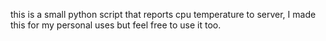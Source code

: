 this is a small python script that reports cpu temperature to server, I made this for my personal uses but feel free to use it too.